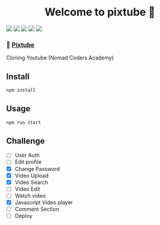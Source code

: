 <h1 align="center">Welcome to pixtube 👋</h1>
<p>
  <img src="https://img.shields.io/badge/javascript-F7DF1E?style=for-the-badge&logo=javascript&logoColor=black"> 
  <img src="https://img.shields.io/badge/mongoDB-47A248?style=for-the-badge&logo=MongoDB&logoColor=white">
  <img src="https://img.shields.io/badge/node.js-339933?style=for-the-badge&logo=Node.js&logoColor=white">
  <img src="https://img.shields.io/badge/express-000000?style=for-the-badge&logo=express&logoColor=white">
  <img src="https://img.shields.io/badge/Pug-A86454?style=for-the-badge&logo=pug&logoColor=white">    
</p>

### 🔗 [Pixtube](https://github.com/BornInTheMiddleOfUniverse/PixTube#readme)

Cloning Youtube (Nomad Coders Academy)

## Install

```sh
npm install
```

## Usage

```sh
npm run start
```

## Challenge
-[ ] User Auth
-[ ] Edit profile
-[x] Change Password
-[x] Video Upload
-[x] Video Search
-[ ] Video Edit
-[ ] Watch video
-[x] Javascript Video player
-[ ] Comment Section
-[ ] Deploy